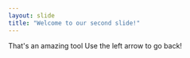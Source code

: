 ```yaml
---
layout: slide
title: "Welcome to our second slide!"
---
```

That's an amazing tool
Use the left arrow to go back!
